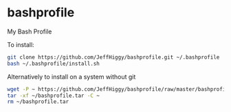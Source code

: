 # bashprofile
My Bash Profile

To install:
```bash
git clone https://github.com/JeffHiggy/bashprofile.git ~/.bashprofile
bash ~/.bashprofile/install.sh
```

Alternatively to install on a system without git
```bash
wget -P ~ https://github.com/JeffHiggy/bashprofile/raw/master/bashprofile.tar
tar -xf ~/bashprofile.tar -C ~
rm ~/bashprofile.tar
```
